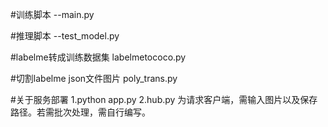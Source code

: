 #训练脚本
--main.py

#推理脚本
--test_model.py

#labelme转成训练数据集
labelmetococo.py

#切割labelme json文件图片
poly_trans.py

#关于服务部署
1.python app.py
2.hub.py 为请求客户端，需输入图片以及保存路径。若需批次处理，需自行编写。